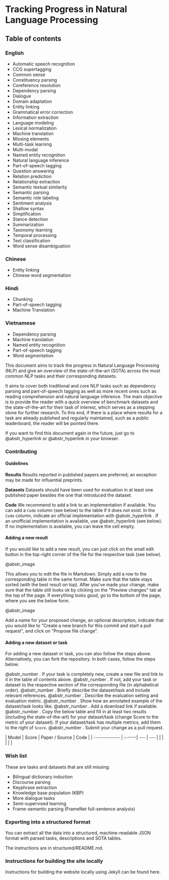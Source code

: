 # Tracking Progress in Natural Language Processing

## Table of contents

### English

  * Automatic speech recognition
  * CCG supertagging
  * Common sense
  * Constituency parsing
  * Coreference resolution
  * Dependency parsing
  * Dialogue
  * Domain adaptation
  * Entity linking
  * Grammatical error correction
  * Information extraction
  * Language modeling
  * Lexical normalization
  * Machine translation
  * Missing elements
  * Multi-task learning
  * Multi-modal
  * Named entity recognition
  * Natural language inference
  * Part-of-speech tagging
  * Question answering
  * Relation prediction
  * Relationship extraction
  * Semantic textual similarity
  * Semantic parsing
  * Semantic role labeling
  * Sentiment analysis
  * Shallow syntax
  * Simplification
  * Stance detection
  * Summarization
  * Taxonomy learning
  * Temporal processing
  * Text classification
  * Word sense disambiguation



### Chinese

  * Entity linking
  * Chinese word segmentation



### Hindi

  * Chunking
  * Part-of-speech tagging
  * Machine Translation



### Vietnamese

  * Dependency parsing
  * Machine translation
  * Named entity recognition
  * Part-of-speech tagging
  * Word segmentation



This document aims to track the progress in Natural Language Processing (NLP) and give an overview of the state-of-the-art (SOTA) across the most common NLP tasks and their corresponding datasets.

It aims to cover both traditional and core NLP tasks such as dependency parsing and part-of-speech tagging as well as more recent ones such as reading comprehension and natural language inference. The main objective is to provide the reader with a quick overview of benchmark datasets and the state-of-the-art for their task of interest, which serves as a stepping stone for further research. To this end, if there is a place where results for a task are already published and regularly maintained, such as a public leaderboard, the reader will be pointed there.

If you want to find this document again in the future, just go to @abstr_hyperlink or @abstr_hyperlink in your browser.

### Contributing

#### Guidelines

**Results** Results reported in published papers are preferred; an exception may be made for influential preprints.

**Datasets** Datasets should have been used for evaluation in at least one published paper besides the one that introduced the dataset.

**Code** We recommend to add a link to an implementation if available. You can add a `Code` column (see below) to the table if it does not exist. In the `Code` column, indicate an official implementation with @abstr_hyperlink . If an unofficial implementation is available, use @abstr_hyperlink (see below). If no implementation is available, you can leave the cell empty.

#### Adding a new result

If you would like to add a new result, you can just click on the small edit button in the top-right corner of the file for the respective task (see below).

@abstr_image 

This allows you to edit the file in Markdown. Simply add a row to the corresponding table in the same format. Make sure that the table stays sorted (with the best result on top). After you've made your change, make sure that the table still looks ok by clicking on the "Preview changes" tab at the top of the page. If everything looks good, go to the bottom of the page, where you see the below form. 

@abstr_image 

Add a name for your proposed change, an optional description, indicate that you would like to "Create a new branch for this commit and start a pull request", and click on "Propose file change".

#### Adding a new dataset or task

For adding a new dataset or task, you can also follow the steps above. Alternatively, you can fork the repository. In both cases, follow the steps below:

@abstr_number . If your task is completely new, create a new file and link to it in the table of contents above. @abstr_number . If not, add your task or dataset to the respective section of the corresponding file (in alphabetical order). @abstr_number . Briefly describe the dataset/task and include relevant references. @abstr_number . Describe the evaluation setting and evaluation metric. @abstr_number . Show how an annotated example of the dataset/task looks like. @abstr_number . Add a download link if available. @abstr_number . Copy the below table and fill in at least two results (including the state-of-the-art) for your dataset/task (change Score to the metric of your dataset). If your dataset/task has multiple metrics, add them to the right of `Score`. @abstr_number . Submit your change as a pull request.

| Model | Score | Paper / Source | Code | | ------------- | :-----:| --- | --- | | | | | |

### Wish list

These are tasks and datasets that are still missing:

  * Bilingual dictionary induction
  * Discourse parsing
  * Keyphrase extraction
  * Knowledge base population (KBP)
  * More dialogue tasks
  * Semi-supervised learning
  * Frame-semantic parsing (FrameNet full-sentence analysis)



### Exporting into a structured format

You can extract all the data into a structured, machine-readable JSON format with parsed tasks, descriptions and SOTA tables. 

The instructions are in structured/README.md.

### Instructions for building the site locally

Instructions for building the website locally using Jekyll can be found here.

